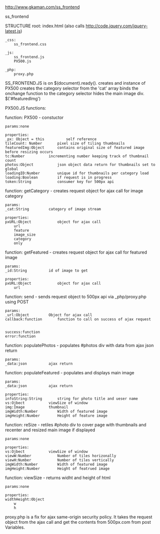 http://www.gkaman.com/ss_frontend

ss_frontend

STRUCTURE
root:
  index.html (also calls http://code.jquery.com/jquery-latest.js)
	
	_css:
		ss_frontend.css
		
	_js:
		ss_frontend.js
		PX500.js
	
	_php:
		proxy.php
	


SS_FRONTEND.JS
is on $(document).ready().
creates and instance of PX500
creates the category selector from the 'cat' array
binds the onchange function to the category selector
hides the main image div. $('#featuredImg')


PX500.JS
functions:

function: PX500 - constuctor
	 
	params:none
	
	properties:
	_px: Object = this  		self reference
	tileCount: Number		pixel size of tiling thumbnails
	featuredImg:Object		contains original size of featured image before resizing occurs
	tc:Number			incrementing number keeping track of thumbnail count
	photos:Object			json object data return for thumbnails set to global
	loadingID:Number		unique id for thumbnails per category load
	loading:Boolean			if request is in progress
	token:String			consumer key for 500px api





function: getCategory - creates request object for ajax call for image category

	params:
	_cat:String			category of image stream

	properties:
	pxURL:Object			object for ajax call
		url
		feature
		image_size
		category
		only


function: getFeatured - creates request object for ajax call for featured image

	params:
	_id:String			id of image to get

	properties:
	pxURL:Object			object for ajax call
		url

function: send - sends request object to 500px api via _php/proxy.php using POST

	params:
	_url:Object			Object for ajax call
	callback:function		function to call on success of ajax request
	

	success:function
	error:function


function: populatePhotos - populates #photos div with data from ajax json return

	params:
	_data:json			ajax return
	
	
function: populateFeatured - populates and displays main image

	params:
	_data:json			ajax return

	properties:
	infoString:String		string for photo title and ueser name
	vs:Ojbect			viewSize of window
	img:Image			thumbnail
	imgWidth:Number			Width of featured image
	imgHeight:Number		Height of feature image

function: reSize - retiles #photo div to cover page with thumbnails and recenter and resized main image if displayed

	params:none
	
	properties:
	vs:Ojbect			viewSize of window
	viewW:Number			Number of tiles horizonally
	viewH:Number			Number of tiles vertically
	imgWidth:Number			Width of featured image
	imgHeight:Number		Height of featrued image

function: viewSize - returns widht and height of html
	
	params:none
	
	properties:
	widthHeight:Object
		w
		h

proxy.php is a fix for ajax same-origin security policy.  It takes the request object from the ajax call and get the contents from 500px.com from post Variables.
						
	
	


	
		